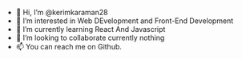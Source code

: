 - 👋 Hi, I’m @kerimkaraman28
- 👀 I’m interested in Web DEvelopment and Front-End Development
- 🌱 I’m currently learning React And Javascript
- 💞️ I’m looking to collaborate currently nothing
- 📫 You can reach me on Github.
